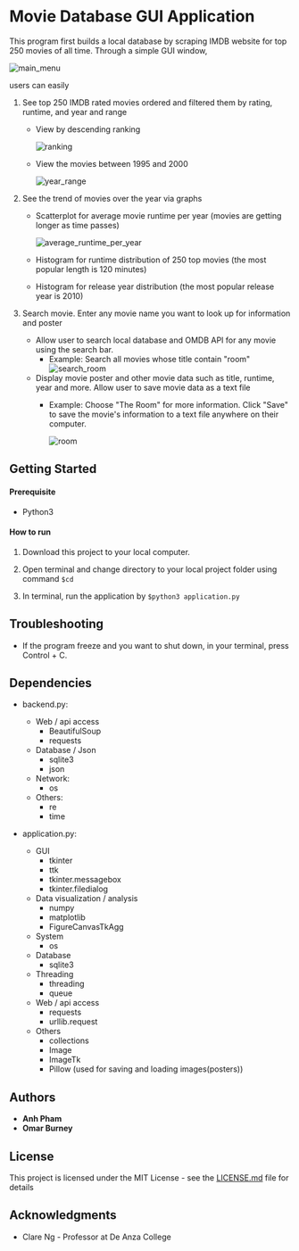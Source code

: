 # Movie Database GUI Application

This program first builds a local database by scraping IMDB website for top 250 movies of all time.
Through a simple GUI window,

![main_menu](https://github.com/anh65498/Python-Applications/blob/master/Program%206_Top%20250%20Movies/Photos_for_readme/main_menu.png)

users can easily

1. See top 250 IMDB rated movies ordered and filtered them by rating, runtime, and year and range

	+ View by descending ranking
		
		![ranking](https://github.com/anh65498/Python-Applications/blob/master/Program%206_Top%20250%20Movies/Photos_for_readme/ranking.png)

	+ View the movies between 1995 and 2000
		
		![year_range](https://github.com/anh65498/Python-Applications/blob/master/Program%206_Top%20250%20Movies/Photos_for_readme/year_range.png)

2. See the trend of movies over the year via graphs

	+ Scatterplot for average movie runtime per year (movies are getting longer as time passes)
		
		![average_runtime_per_year](https://github.com/anh65498/Python-Applications/blob/master/Program%206_Top%20250%20Movies/Photos_for_readme/average_runtime_per_year.png)

	+ Histogram for runtime distribution of 250 top movies (the most popular length is 120 minutes)

	+ Histogram for release year distribution (the most popular release year is 2010)

3. Search movie. Enter any movie name you want to look up for information and poster
	- Allow user to search local database and OMDB API for any movie using the search bar.
		+ Example: Search all movies whose title contain "room"
			![search_room](https://github.com/anh65498/Python-Applications/blob/master/Program%206_Top%20250%20Movies/Photos_for_readme/search_room.png)
	- Display movie poster and other movie data such as title, runtime, year and more. Allow user to save movie data as a text file
		+ Example: Choose "The Room" for more information. Click "Save" to save the movie's information to a text file anywhere on their computer.
			
			![room](https://github.com/anh65498/Python-Applications/blob/master/Program%206_Top%20250%20Movies/Photos_for_readme/room.png)



## Getting Started
#### Prerequisite
+  Python3

#### How to run

1. Download this project to your local computer.

2. Open terminal and change directory to your local project folder using command `$cd`

3. In terminal, run the application by `$python3 application.py`

## Troubleshooting

- If the program freeze and you want to shut down, in your terminal, press Control + C.



## Dependencies

- backend.py:
    + Web / api access
        - BeautifulSoup
        - requests
    + Database / Json
        - sqlite3
        - json
    + Network:
        - os
    + Others:
        - re
        - time


- application.py:
    + GUI
        - tkinter
        - ttk
        - tkinter.messagebox
        - tkinter.filedialog
    + Data visualization / analysis
        - numpy
        - matplotlib
        - FigureCanvasTkAgg
    + System
        - os
    + Database
        - sqlite3
    + Threading
        - threading
        - queue
    + Web / api access
        - requests
        - urllib.request
    + Others
        - collections
        - Image
        - ImageTk
		- Pillow  (used for saving and loading images(posters))

## Authors

* **Anh Pham**
* **Omar Burney**

## License

This project is licensed under the MIT License - see the [LICENSE.md](LICENSE.md) file for details

## Acknowledgments

* Clare Ng - Professor at De Anza College
